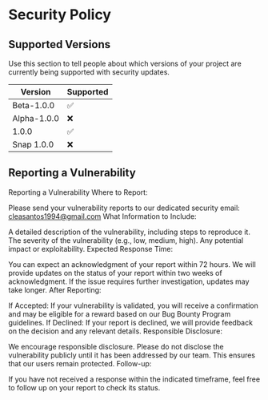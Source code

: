 # Security Policy

## Supported Versions

Use this section to tell people about which versions of your project are
currently being supported with security updates.

| Version     | Supported          |
| -------     | ------------------ |
| Beta-1.0.0  | :white_check_mark: |
| Alpha-1.0.0 | :x:                |
| 1.0.0       | :white_check_mark: |
| Snap 1.0.0  | :x:                |

## Reporting a Vulnerability

Reporting a Vulnerability
Where to Report:

Please send your vulnerability reports to our dedicated security email: cleasantos1994@gmail.com
What Information to Include:

A detailed description of the vulnerability, including steps to reproduce it.
The severity of the vulnerability (e.g., low, medium, high).
Any potential impact or exploitability.
Expected Response Time:

You can expect an acknowledgment of your report within 72 hours.
We will provide updates on the status of your report within two weeks of acknowledgment. If the issue requires further investigation, updates may take longer.
After Reporting:

If Accepted: If your vulnerability is validated, you will receive a confirmation and may be eligible for a reward based on our Bug Bounty Program guidelines.
If Declined: If your report is declined, we will provide feedback on the decision and any relevant details.
Responsible Disclosure:

We encourage responsible disclosure. Please do not disclose the vulnerability publicly until it has been addressed by our team. This ensures that our users remain protected.
Follow-up:

If you have not received a response within the indicated timeframe, feel free to follow up on your report to check its status.
